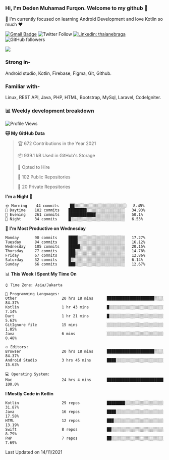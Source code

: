 ### Hi, I'm Deden Muhamad Furqon. Welcome to my github 👋

<!--
**furqoncreative/furqoncreative** is a ✨ _special_ ✨ repository because its `README.md` (this file) appears on your GitHub profile.

Here are some ideas to get you started:

- 🔭 I’m currently working on ...
- 👯 I’m looking to collaborate on ...
- 🤔 I’m looking for help with ...
- 💬 Ask me about ...
- 📫 How to reach me: ...
- 😄 Pronouns: ...
- ⚡ Fun fact: ...
-->

  🌱 I'm currently focused on learning Android Development and love Kotlin so much ❤ 

[![Gmail Badge](https://img.shields.io/badge/-furqoncreative24@gmail.com-c14438?style=flat-square&logo=Gmail&logoColor=white&link=mailto:furqoncreative24@gmail.com)](mailto:furqoncreative24@gmail.com)
![Twitter Follow](https://img.shields.io/twitter/follow/furqoncreative?label=Follow)
[![Linkedin: thaianebraga](https://img.shields.io/badge/-Deden_Muhamad_Furqon-blue?style=flat-square&logo=Linkedin&logoColor=white&link=https://www.linkedin.com/in/anmol-p-singh/)](https://www.linkedin.com/in/furqoncreative/)
![GitHub followers](https://img.shields.io/github/followers/furqoncreative?label=Follow&style=social)


   <img src="https://github-readme-stats.sera5-dev.vercel.app/api?username=furqoncreative&hide=stars&show_icons=true&count_private=true&include_all_commits=true&title_color=#008080&icon_color=#008080&hide_border=true" width="">

### Strong in-

Android studio, Kotlin, Firebase, Figma, Git, Github.

### Familiar with-
Linux, REST API, Java, PHP, HTML, Bootstrap, MySql, Laravel, CodeIgniter.

### 📊 Weekly development breakdown

<!--START_SECTION:waka-->
![Profile Views](http://img.shields.io/badge/Profile%20Views-0-blue)

**🐱 My GitHub Data** 

> 🏆 672 Contributions in the Year 2021
 > 
> 📦 939.1 kB Used in GitHub's Storage 
 > 
> 💼 Opted to Hire
 > 
> 📜 102 Public Repositories 
 > 
> 🔑 20 Private Repositories  
 > 
**I'm a Night 🦉** 

```text
🌞 Morning    44 commits     ██░░░░░░░░░░░░░░░░░░░░░░░   8.45% 
🌆 Daytime    182 commits    ████████░░░░░░░░░░░░░░░░░   34.93% 
🌃 Evening    261 commits    ████████████░░░░░░░░░░░░░   50.1% 
🌙 Night      34 commits     █░░░░░░░░░░░░░░░░░░░░░░░░   6.53%

```
📅 **I'm Most Productive on Wednesday** 

```text
Monday       90 commits     ████░░░░░░░░░░░░░░░░░░░░░   17.27% 
Tuesday      84 commits     ████░░░░░░░░░░░░░░░░░░░░░   16.12% 
Wednesday    105 commits    █████░░░░░░░░░░░░░░░░░░░░   20.15% 
Thursday     77 commits     ███░░░░░░░░░░░░░░░░░░░░░░   14.78% 
Friday       67 commits     ███░░░░░░░░░░░░░░░░░░░░░░   12.86% 
Saturday     32 commits     █░░░░░░░░░░░░░░░░░░░░░░░░   6.14% 
Sunday       66 commits     ███░░░░░░░░░░░░░░░░░░░░░░   12.67%

```


📊 **This Week I Spent My Time On** 

```text
⌚︎ Time Zone: Asia/Jakarta

💬 Programming Languages: 
Other                    20 hrs 18 mins      █████████████████████░░░░   84.37% 
Kotlin                   1 hr 43 mins        █░░░░░░░░░░░░░░░░░░░░░░░░   7.14% 
Dart                     1 hr 21 mins        █░░░░░░░░░░░░░░░░░░░░░░░░   5.63% 
GitIgnore file           15 mins             ░░░░░░░░░░░░░░░░░░░░░░░░░   1.05% 
Java                     6 mins              ░░░░░░░░░░░░░░░░░░░░░░░░░   0.48%

🔥 Editors: 
Browser                  20 hrs 18 mins      █████████████████████░░░░   84.37% 
Android Studio           3 hrs 45 mins       ████░░░░░░░░░░░░░░░░░░░░░   15.63%

💻 Operating System: 
Mac                      24 hrs 4 mins       █████████████████████████   100.0%

```

**I Mostly Code in Kotlin** 

```text
Kotlin                   29 repos            ████████░░░░░░░░░░░░░░░░░   31.87% 
Java                     16 repos            ████░░░░░░░░░░░░░░░░░░░░░   17.58% 
HTML                     12 repos            ███░░░░░░░░░░░░░░░░░░░░░░   13.19% 
Swift                    8 repos             ██░░░░░░░░░░░░░░░░░░░░░░░   8.79% 
PHP                      7 repos             ██░░░░░░░░░░░░░░░░░░░░░░░   7.69%

```



 Last Updated on 14/11/2021
<!--END_SECTION:waka-->
